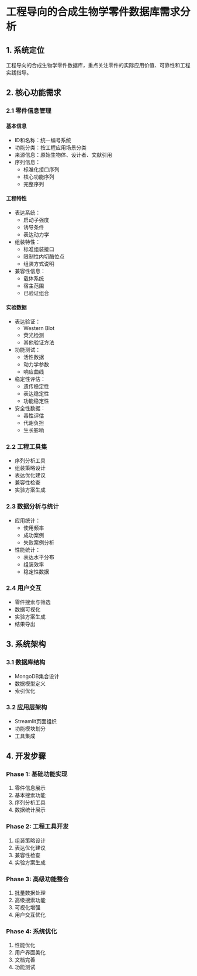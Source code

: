 # 工程导向的合成生物学零件数据库需求分析

## 1. 系统定位
工程导向的合成生物学零件数据库，重点关注零件的实际应用价值、可靠性和工程实践指导。

## 2. 核心功能需求

### 2.1 零件信息管理
#### 基本信息
- ID和名称：统一编号系统
- 功能分类：按工程应用场景分类
- 来源信息：原始生物体、设计者、文献引用
- 序列信息：
  - 标准化接口序列
  - 核心功能序列
  - 完整序列

#### 工程特性
- 表达系统：
  - 启动子强度
  - 诱导条件
  - 表达动力学
- 组装特性：
  - 标准组装接口
  - 限制性内切酶位点
  - 组装方式说明
- 兼容性信息：
  - 载体系统
  - 宿主范围
  - 已验证组合

#### 实验数据
- 表达验证：
  - Western Blot
  - 荧光检测
  - 其他验证方法
- 功能测试：
  - 活性数据
  - 动力学参数
  - 响应曲线
- 稳定性评估：
  - 遗传稳定性
  - 表达稳定性
  - 功能稳定性
- 安全性数据：
  - 毒性评估
  - 代谢负担
  - 生长影响

### 2.2 工程工具集
- 序列分析工具
- 组装策略设计
- 表达优化建议
- 兼容性检查
- 实验方案生成

### 2.3 数据分析与统计
- 应用统计：
  - 使用频率
  - 成功案例
  - 失败案例分析
- 性能统计：
  - 表达水平分布
  - 组装效率
  - 稳定性数据

### 2.4 用户交互
- 零件搜索与筛选
- 数据可视化
- 实验方案生成
- 结果导出

## 3. 系统架构

### 3.1 数据库结构
- MongoDB集合设计
- 数据模型定义
- 索引优化

### 3.2 应用层架构
- Streamlit页面组织
- 功能模块划分
- 工具集成

## 4. 开发步骤

### Phase 1: 基础功能实现
1. 零件信息展示
2. 基本搜索功能
3. 序列分析工具
4. 数据统计展示

### Phase 2: 工程工具开发
1. 组装策略设计
2. 表达优化建议
3. 兼容性检查
4. 实验方案生成

### Phase 3: 高级功能整合
1. 批量数据处理
2. 高级搜索功能
3. 可视化增强
4. 用户交互优化

### Phase 4: 系统优化
1. 性能优化
2. 用户界面美化
3. 文档完善
4. 功能测试 